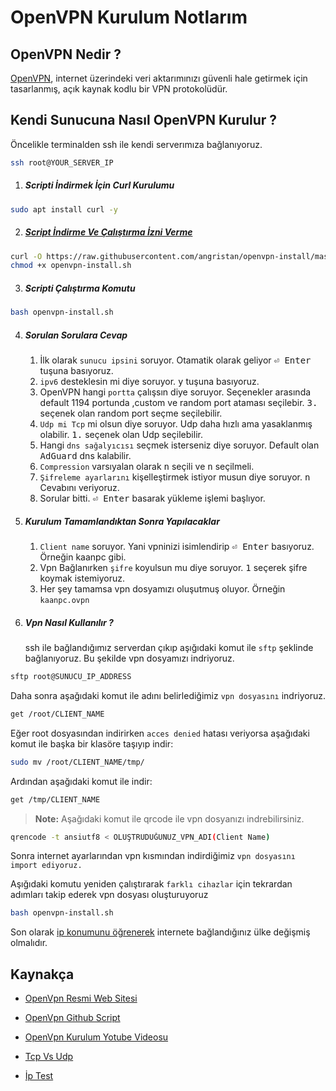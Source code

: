 # OpenVPN Kurulum Notlarım

## OpenVPN Nedir ?

[OpenVPN](https://yunohost.org/), internet üzerindeki veri aktarımınızı güvenli hale getirmek için tasarlanmış, açık kaynak kodlu bir VPN protokolüdür.

## Kendi Sunucuna Nasıl OpenVPN Kurulur ?

Öncelikle terminalden ssh ile kendi serverımıza bağlanıyoruz.

```bash
ssh root@YOUR_SERVER_IP
```

1. ##### Scripti İndirmek İçin Curl Kurulumu

```bash
sudo apt install curl -y
```

2. ##### [Script İndirme Ve Çalıştırma İzni Verme](https://github.com/angristan/openvpn-install)

```bash
curl -O https://raw.githubusercontent.com/angristan/openvpn-install/master/openvpn-install.sh
chmod +x openvpn-install.sh
```

3. ##### Scripti Çalıştırma Komutu

```bash
bash openvpn-install.sh
```

4. ##### Sorulan Sorulara Cevap

   1. İlk olarak `sunucu ipsini` soruyor. Otamatik olarak geliyor <kbd>⏎ Enter</kbd> tuşuna basıyoruz.
   2. `ipv6` desteklesin mi diye soruyor. <kbd>y</kbd> tuşuna basıyoruz.

   3) OpenVPN hangi `portta` çalışsın diye soruyor. Seçenekler arasında default 1194 portunda ,custom ve random port ataması seçilebir. <kbd>3.</kbd> seçenek olan random port seçme seçilebilir.
   4) `Udp mi Tcp` mi olsun diye soruyor. Udp daha hızlı ama yasaklanmış olabilir. <kbd>1.</kbd> seçenek olan Udp seçilebilir.
   5) Hangi `dns sağalyıcısı` seçmek isterseniz diye soruyor. Default olan <kbd>AdGuard</kbd> dns kalabilir.
   6) `Compression` varsıyalan olarak <kbd>n</kbd> seçili ve <kbd>n</kbd> seçilmeli.
   7) `Şifreleme ayarlarını` kişelleştirmek istiyor musun diye soruyor. <kbd>n</kbd> Cevabını veriyoruz.
   8) Sorular bitti. <kbd>⏎ Enter</kbd> basarak yükleme işlemi başlıyor.

5. ##### Kurulum Tamamlandıktan Sonra Yapılacaklar

   1. `Client name` soruyor. Yani vpninizi isimlendirip <kbd>⏎ Enter</kbd> basıyoruz. Örneğin kaanpc gibi.
   2. Vpn Bağlanırken `şifre` koyulsun mu diye soruyor. <kbd>1</kbd> seçerek şifre koymak istemiyoruz.
   3. Her şey tamamsa vpn dosyamızı oluşutmuş oluyor. Örneğin `kaanpc.ovpn`

6. ##### Vpn Nasıl Kullanılır ?
   ssh ile bağlandığımız serverdan çıkıp aşığıdaki komut ile `sftp` şeklinde bağlanıyoruz. Bu şekilde vpn dosyamızı indriyoruz.

```bash
sftp root@SUNUCU_IP_ADDRESS
```

Daha sonra aşağıdaki komut ile adını belirlediğimiz `vpn dosyasını` indriyoruz.

```bash
get /root/CLIENT_NAME
```

Eğer root dosyasından indirirken `acces denied` hatası veriyorsa aşağıdaki komut ile başka bir klasöre taşıyıp indir:

```bash
sudo mv /root/CLIENT_NAME/tmp/
```

Ardından aşağıdaki komut ile indir:

```bash
get /tmp/CLIENT_NAME
```

> **Note:** Aşağıdaki komut ile qrcode ile vpn dosyanızı indrebilirsiniz.

```bash
qrencode -t ansiutf8 < OLUŞTRUDUĞUNUZ_VPN_ADI(Client Name)
```

Sonra internet ayarlarından vpn kısmından indirdiğimiz `vpn dosyasını import ediyoruz.`

Aşığıdaki komutu yeniden çalıştırarak `farklı cihazlar` için tekrardan adımları takip ederek vpn dosyası oluşturuyoruz

```bash
bash openvpn-install.sh
```

Son olarak [ip konumunu öğrenerek](https://ipleak.net/) internete bağlandığınız ülke değişmiş olmalıdır.

## Kaynakça

- [OpenVpn Resmi Web Sitesi](https://openvpn.net/)

- [OpenVpn Github Script](https://github.com/angristan/openvpn-install)

- [OpenVpn Kurulum Yotube Videosu](https://www.youtube.com/watch?v=X06u5AM_2F0)

- [Tcp Vs Udp](https://medium.com/@mmehmetisik/tcp-ve-udp-veri-i%CC%87leti%C5%9Fiminde-temel-protokoller-88c366b9598f)

- [İp Test](https://ipleak.net/)

